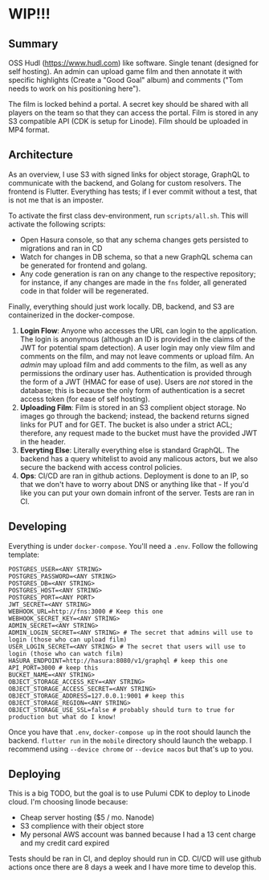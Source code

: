 # WIP!!!

## Summary

OSS Hudl (https://www.hudl.com) like software. Single tenant (designed for self hosting). An admin can upload game film and then annotate it with specific highlights (Create a "Good Goal" album) and comments ("Tom needs to work on his positioning here"). 

The film is locked behind a portal. A secret key should be shared with all players on the team so that they can access the portal. Film is stored in any S3 compatible API (CDK is setup for Linode). Film should be uploaded in MP4 format. 

## Architecture 

As an overview, I use S3 with signed links for object storage, GraphQL to communicate with the backend, and Golang for custom resolvers. The frontend is Flutter. Everything has tests; if I ever commit without a test, that is not me that is an imposter. 

To activate the first class dev-environment, run `scripts/all.sh`. This will activate the following scripts:
- Open Hasura console, so that any schema changes gets persisted to migrations and ran in CD
- Watch for changes in DB schema, so that a new GraphQL schema can be generated for frontend and golang.
- Any code generation is ran on any change to the respective repository; for instance, if any changes are made in the `fns` folder, all generated code in that folder will be regenerated.

Finally, everything should just work locally. DB, backend, and S3 are containerized in the docker-compose.

1. **Login Flow**: Anyone who accesses the URL can login to the application. The login is anonymous (although an ID is provided in the claims of the JWT for potential spam detection). A user login may only view film and comments on the film, and may not leave comments or upload film. An _admin_ may upload film and add comments to the film, as well as any permissions the ordinary user has. Authentication is provided through the form of a JWT (HMAC for ease of use). Users are _not_ stored in the database; this is because the only form of authentication is a secret access token (for ease of self hosting). 
2. **Uploading Film**: Film is stored in an S3 complient object storage. No images go through the backend; instead, the backend returns signed links for PUT and for GET. The bucket is also under a strict ACL; therefore, any request made to the bucket must have the provided JWT in the header.
3. **Everyting Else**: Literally everything else is standard GraphQL. The backend has a query whitelist to avoid any malicous actors, but we also secure the backend with access control policies.
4. **Ops**: CI/CD are ran in github actions. Deployment is done to an IP, so that we don't have to worry about DNS or anything like that - If you'd like you can put your own domain infront of the server. Tests are ran in CI.


## Developing

Everything is under `docker-compose`. You'll need a `.env`. Follow the following template:

```.env
POSTGRES_USER=<ANY STRING>
POSTGRES_PASSWORD=<ANY STRING>
POSTGRES_DB=<ANY STRING>
POSTGRES_HOST=<ANY STRING>
POSTGRES_PORT=<ANY PORT>
JWT_SECRET=<ANY STRING>
WEBHOOK_URL=http://fns:3000 # Keep this one
WEBHOOK_SECRET_KEY=<ANY STRING>
ADMIN_SECRET=<ANY STRING> 
ADMIN_LOGIN_SECRET=<ANY STRING> # The secret that admins will use to login (those who can upload film)
USER_LOGIN_SECRET=<ANY STRING> # The secret that users will use to login (those who can watch film)
HASURA_ENDPOINT=http://hasura:8080/v1/graphql # keep this one
API_PORT=3000 # keep this
BUCKET_NAME=<ANY STRING>
OBJECT_STORAGE_ACCESS_KEY=<ANY STRING>
OBJECT_STORAGE_ACCESS_SECRET=<ANY STRING>
OBJECT_STORAGE_ADDRESS=127.0.0.1:9001 # keep this
OBJECT_STORAGE_REGION=<ANY STRING> 
OBJECT_STORAGE_USE_SSL=false # probably should turn to true for production but what do I know!
```
Once you have that `.env`, `docker-compose up` in the root should launch the backend. `flutter run` in the `mobile` directory should launch the webapp. I recommend using `--device chrome` or `--device macos` but that's up to you.

## Deploying

This is a big TODO, but the goal is to use Pulumi CDK to deploy to Linode cloud. I'm choosing linode because:
- Cheap server hosting ($5 / mo. Nanode)
- S3 complience with their object store
- My personal AWS account was banned because I had a 13 cent charge and my credit card expired

Tests should be ran in CI, and deploy should run in CD. CI/CD will use github actions once there are 8 days a week and I have more time to develop this.
